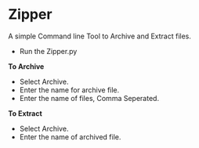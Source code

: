 # Zipper 
A simple Command line Tool to Archive and Extract files.  

- Run the Zipper.py

**To Archive**

- Select Archive.
- Enter the name for archive file.
- Enter the name of files, Comma Seperated.

**To Extract**

- Select Archive.
- Enter the name of archived file.
